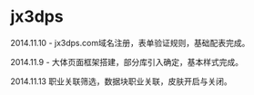 jx3dps
======

2014.11.10 - jx3dps.com域名注册，表单验证规则，基础配表完成。

2014.11.9 - 大体页面框架搭建，部分库引入确定，基本样式完成。

2014.11.13 职业关联筛选，数据块职业关联，皮肤开启与关闭。
